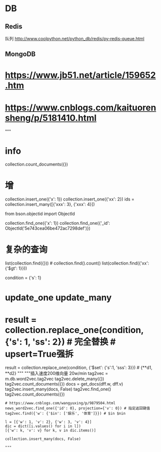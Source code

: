 # DB

## Redis
队列
http://www.coolpython.net/python_db/redis/py-redis-queue.html
## MongoDB
# https://www.jb51.net/article/159652.htm
# https://www.cnblogs.com/kaituorensheng/p/5181410.html
"""
 # info
 collection.count_documents({})

 # 增
 collection.insert_one({'x': 1})
 collection.insert_one({'xx': 2})
 ids = collection.insert_many([{'xxx': 3}, {'xxx': 4}])

 from bson.objectid import ObjectId

 collection.find_one({'x': 1})
 collection.find_one({'_id': ObjectId('5e743cea06be472ac7298def')})

 # 复杂的查询
 list(collection.find({})) # collection.find().count()
 list(collection.find({'xx': {'$gt': 1}}))

 condition = {'s': 1}
 # update_one update_many
 # result = collection.replace_one(condition, {'s': 1, 'ss': 2}) # 完全替换 # upsert=True强拆
 result = collection.replace_one(condition, {'$set': {'s':1, 'sss': 3}}) # {**d1, **d2}
"""
"""插入速度200维向量 20w/min
    tag2vec = m.db.word2vec.tag2vec
    tag2vec.delete_many({})
    tag2vec.count_documents({})
    docs = get_docs(dff.w, dff.v)
    tag2vec.insert_many(docs, False)
    tag2vec.find_one()
    tag2vec.count_documents({})

    # https://www.cnblogs.com/wangyuxing/p/9879504.html
    news_word2vec.find_one({'id': 0}, projection={'v': 0}) # 指定返回键值
    tag2vec.find({'w': {'$in': ['娱乐', '体育']}}) # $in $nin

    l = [{'w': 1, 'v': 2}, {'w': 3, 'v': 4}]
    dic = dict([i.values() for i in l])
    [{'w': k, 'v': v} for k, v in dic.items()]

    collection.insert_many(docs, False)

    """